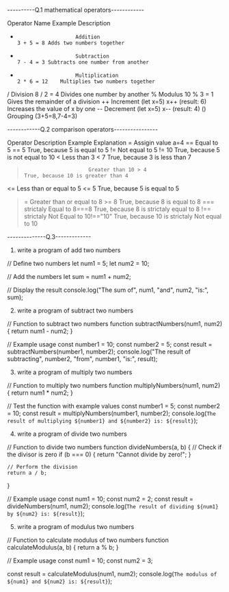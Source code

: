 ----------Q.1 mathematical operators------------

  
Operator	            Name	                                          Example	Description
+	                     Addition	                                          3 + 5 = 8	Adds two numbers together
-	                     Subtraction	                                          7 - 4 = 3	Subtracts one number from another
*	                     Multiplication	                                          2 * 6 = 12	Multiplies two numbers together
/	                     Division	                                          8 / 2 = 4	Divides one number by another
%	                     Modulus	                                          10 % 3 = 1	Gives the remainder of a division
++	                    Increment	                                        (let x=5) x++ (result: 6)	Increases the value of x by one
--	                    Decrement	                                        (let x=5) x-- (result: 4)
()                      Grouping                                             (3+5=8,7-4=3)


------------Q.2 comparison operators----------------

Operator	                       Description	                         Example	Explanation
=                          Assigin value a=4
==	                       Equal to	5 == 5	                             True, because 5 is equal to 5
!=	                       Not equal to	5 != 10	                         True, because 5 is not equal to 10
<	                       Less than	3 < 7	                         True, because 3 is less than 7
>	                       Greater than	10 > 4	                         True, because 10 is greater than 4
<=	                       Less than or equal to	5 <= 5	             True, because 5 is equal to 5
>=	                       Greater than or equal to	8 >= 8	             True, because 8 is equal to 8
===                        strictaly Equal to 8===8                      True, because 8 is strictaly equal to 8
!==                        strictaly Not Equal to 10!=="10"              True, because 10 is strictaly Not equal to 10


--------------Q.3-------------
1. write a program of add two numbers

// Define two numbers
let num1 = 5;
let num2 = 10;

// Add the numbers
let sum = num1 + num2;

// Display the result
console.log("The sum of", num1, "and", num2, "is:", sum);

2. write a program of subtract two numbers

// Function to subtract two numbers
function subtractNumbers(num1, num2) {
    return num1 - num2;
}

// Example usage
const number1 = 10;
const number2 = 5;
const result = subtractNumbers(number1, number2);
console.log("The result of subtracting", number2, "from", number1, "is:", result);

3. write a program of multiply two numbers

// Function to multiply two numbers
function multiplyNumbers(num1, num2) {
    return num1 * num2;
}

// Test the function with example values
const number1 = 5;
const number2 = 10;
const result = multiplyNumbers(number1, number2);
console.log(`The result of multiplying ${number1} and ${number2} is: ${result}`);

4. write a program of divide two numbers

// Function to divide two numbers
function divideNumbers(a, b) {
    // Check if the divisor is zero
    if (b === 0) {
        return "Cannot divide by zero!";
    }

    // Perform the division
    return a / b;
}

// Example usage
const num1 = 10;
const num2 = 2;
const result = divideNumbers(num1, num2);
console.log(`The result of dividing ${num1} by ${num2} is: ${result}`);

5. write a program of modulus two numbers

// Function to calculate modulus of two numbers
function calculateModulus(a, b) {
    return a % b;
}

// Example usage
const num1 = 10;
const num2 = 3;

const result = calculateModulus(num1, num2);
console.log(`The modulus of ${num1} and ${num2} is: ${result}`);